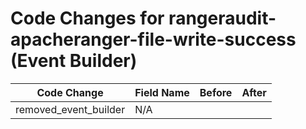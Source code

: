 # Code Changes for rangeraudit-apacheranger-file-write-success (Event Builder)

| Code Change | Field Name | Before | After |
|-------------|------------|--------|-------|
| removed_event_builder | N/A |  |  |
